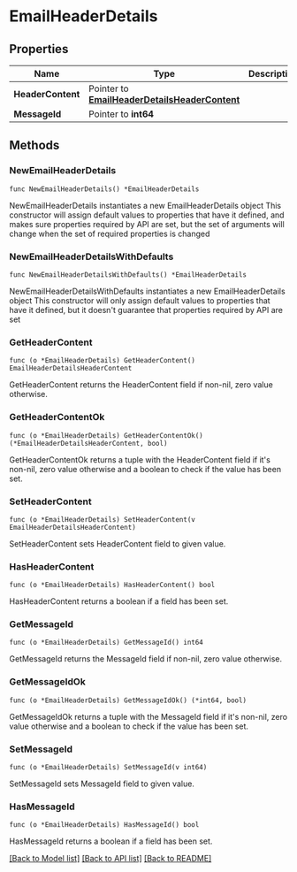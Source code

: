 # EmailHeaderDetails

## Properties

Name | Type | Description | Notes
------------ | ------------- | ------------- | -------------
**HeaderContent** | Pointer to [**EmailHeaderDetailsHeaderContent**](EmailHeaderDetailsHeaderContent.md) |  | [optional] 
**MessageId** | Pointer to **int64** |  | [optional] 

## Methods

### NewEmailHeaderDetails

`func NewEmailHeaderDetails() *EmailHeaderDetails`

NewEmailHeaderDetails instantiates a new EmailHeaderDetails object
This constructor will assign default values to properties that have it defined,
and makes sure properties required by API are set, but the set of arguments
will change when the set of required properties is changed

### NewEmailHeaderDetailsWithDefaults

`func NewEmailHeaderDetailsWithDefaults() *EmailHeaderDetails`

NewEmailHeaderDetailsWithDefaults instantiates a new EmailHeaderDetails object
This constructor will only assign default values to properties that have it defined,
but it doesn't guarantee that properties required by API are set

### GetHeaderContent

`func (o *EmailHeaderDetails) GetHeaderContent() EmailHeaderDetailsHeaderContent`

GetHeaderContent returns the HeaderContent field if non-nil, zero value otherwise.

### GetHeaderContentOk

`func (o *EmailHeaderDetails) GetHeaderContentOk() (*EmailHeaderDetailsHeaderContent, bool)`

GetHeaderContentOk returns a tuple with the HeaderContent field if it's non-nil, zero value otherwise
and a boolean to check if the value has been set.

### SetHeaderContent

`func (o *EmailHeaderDetails) SetHeaderContent(v EmailHeaderDetailsHeaderContent)`

SetHeaderContent sets HeaderContent field to given value.

### HasHeaderContent

`func (o *EmailHeaderDetails) HasHeaderContent() bool`

HasHeaderContent returns a boolean if a field has been set.

### GetMessageId

`func (o *EmailHeaderDetails) GetMessageId() int64`

GetMessageId returns the MessageId field if non-nil, zero value otherwise.

### GetMessageIdOk

`func (o *EmailHeaderDetails) GetMessageIdOk() (*int64, bool)`

GetMessageIdOk returns a tuple with the MessageId field if it's non-nil, zero value otherwise
and a boolean to check if the value has been set.

### SetMessageId

`func (o *EmailHeaderDetails) SetMessageId(v int64)`

SetMessageId sets MessageId field to given value.

### HasMessageId

`func (o *EmailHeaderDetails) HasMessageId() bool`

HasMessageId returns a boolean if a field has been set.


[[Back to Model list]](../README.md#documentation-for-models) [[Back to API list]](../README.md#documentation-for-api-endpoints) [[Back to README]](../README.md)


